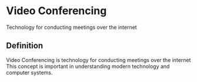 # Video Conferencing

Technology for conducting meetings over the internet

## Definition
Video Conferencing is technology for conducting meetings over the internet This concept is important in understanding modern technology and computer systems.
